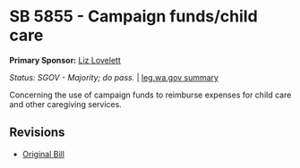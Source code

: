 # SB 5855 - Campaign funds/child care
**Primary Sponsor:** [Liz Lovelett](/person/leg/liz.lovelett.md)

*Status: SGOV - Majority; do pass.* | [leg.wa.gov summary](https://app.leg.wa.gov/billsummary?BillNumber=5855&Year=2021)

Concerning the use of campaign funds to reimburse expenses for child care and other caregiving services.

## Revisions
* [Original Bill](1/)